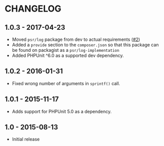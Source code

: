 # CHANGELOG

## 1.0.3 - 2017-04-23

* Moved `psr/log` package from dev to actual requirements ([#2](https://github.com/jeromegamez/php-psr-testlogger/issues/2))
* Added a `provide` section to the `composer.json` so that this package can be found on packagist as a `psr/log-implementation`
* Added PHPUnit ^6.0 as a supported dev dependency.

## 1.0.2 - 2016-01-31

* Fixed wrong number of arguments in `sprintf()` call.

## 1.0.1 - 2015-11-17

* Adds support for PHPUnit 5.0 as a dependency.

## 1.0 - 2015-08-13

* Initial release
